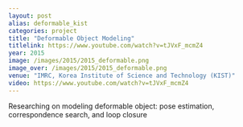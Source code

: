 ```yaml
---
layout: post
alias: deformable_kist
categories: project
title: "Deformable Object Modeling"
titlelink: https://www.youtube.com/watch?v=tJVxF_mcmZ4
year: 2015
image: /images/2015/2015_deformable.png
image_over: /images/2015/2015_deformable.png
venue: "IMRC, Korea Institute of Science and Technology (KIST)"
video: https://www.youtube.com/watch?v=tJVxF_mcmZ4
---
```


Researching on modeling deformable object: pose estimation, correspondence search, and loop closure